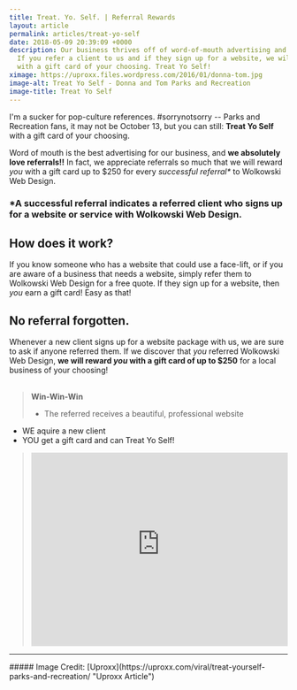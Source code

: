```yaml
---
title: Treat. Yo. Self. | Referral Rewards
layout: article
permalink: articles/treat-yo-self
date: 2018-05-09 20:39:09 +0000
description: Our business thrives off of word-of-mouth advertising and referrals.
  If you refer a client to us and if they sign up for a website, we will reward you
  with a gift card of your choosing. Treat Yo Self!
ximage: https://uproxx.files.wordpress.com/2016/01/donna-tom.jpg 
image-alt: Treat Yo Self - Donna and Tom Parks and Recreation
image-title: Treat Yo Self
---
```

I'm a sucker for pop-culture references. #sorrynotsorry -- Parks and Recreation fans, it may not be October 13, but you can still: **Treat Yo Self** with a gift card of your choosing.

Word of mouth is the best advertising for our business, and **we absolutely love referrals!!** In fact, we appreciate referrals so much that we will reward _you_ with a gift card up to $250 for every _successful referral*_ to Wolkowski Web Design.
### *A successful referral indicates a referred client who signs up for a website or service with Wolkowski Web Design.

## How does it work?

If you know someone who has a website that could use a face-lift, or if you are aware of a business that needs a website, simply refer them to Wolkowski Web Design for a free quote. If they sign up for a website, then _you_ earn a gift card! Easy as that!

## No referral forgotten.

Whenever a new client signs up for a website package with us, we are sure to ask if anyone referred them.
If we discover that _you_ referred Wolkowski Web Design, **we will reward _you_ with a gift card of up to $250** for a local business of your choosing!
<br><br>

> **Win-Win-Win**
> * The referred receives a beautiful, professional website
* WE aquire a new client
* YOU get a gift card and can Treat Yo Self!
> <iframe width="100%" height="350px" src="https://www.youtube-nocookie.com/embed/ZsABTmT1_M0?rel=0" frameborder="0" allow="autoplay; encrypted-media" allowfullscreen></iframe>
<hr>
##### Image Credit: [Uproxx](https://uproxx.com/viral/treat-yourself-parks-and-recreation/ "Uproxx Article")
